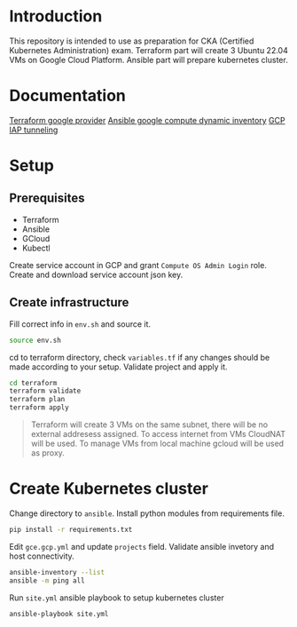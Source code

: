 # Introduction
This repository is intended to use as preparation for CKA (Certified Kubernetes Administration) exam. Terraform part will create 3 Ubuntu 22.04 VMs on Google Cloud Platform. Ansible part will prepare kubernetes cluster.

# Documentation
[Terraform google provider](https://registry.terraform.io/providers/hashicorp/google/latest/docs/resources/compute_instance)
[Ansible google compute dynamic inventory](https://docs.ansible.com/ansible/latest/collections/google/cloud/gcp_compute_inventory.html)
[GCP IAP tunneling](https://binx.io/2021/03/10/how-to-tell-ansible-to-use-gcp-iap-tunneling/)

# Setup
## Prerequisites
  - Terraform
  - Ansible
  - GCloud
  - Kubectl

Create service account in GCP and grant `Compute OS Admin Login` role. Create and download service account json key.

## Create infrastructure
Fill correct info in `env.sh` and source it.
```bash
source env.sh
```
cd to terraform directory, check `variables.tf` if any changes should be made according to your setup. Validate project and apply it.
```bash
cd terraform
terraform validate
terraform plan
terraform apply
```
> Terraform will create 3 VMs on the same subnet, there will be no external addresess assigned. To access internet from VMs CloudNAT will be used. To manage VMs from local machine gcloud will be used as proxy.
# Create Kubernetes cluster
Change directory to `ansible`. Install python modules from requirements file.
```bash
pip install -r requirements.txt
```
Edit `gce.gcp.yml` and update `projects` field.
Validate ansible invetory and host connectivity.
```bash
ansible-inventory --list
ansible -m ping all
```
Run `site.yml` ansible playbook to setup kubernetes cluster
```bash
ansible-playbook site.yml
```